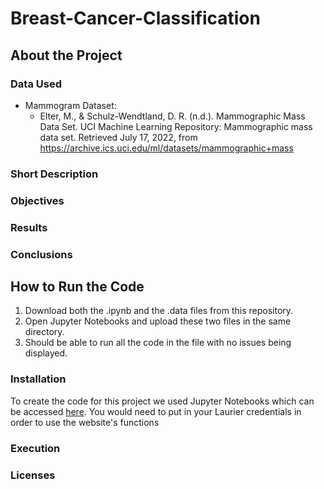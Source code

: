 # Breast-Cancer-Classification

## About the Project
### Data Used

- Mammogram Dataset:
  - Elter, M., & Schulz-Wendtland, D. R. (n.d.). Mammographic Mass Data Set. UCI Machine Learning Repository: Mammographic mass data set. Retrieved July 17, 2022, from https://archive.ics.uci.edu/ml/datasets/mammographic+mass

### Short Description

### Objectives

### Results

### Conclusions

## How to Run the Code
1. Download both the .ipynb and the .data files from this repository.
2. Open Jupyter Notebooks and upload these two files in the same directory.
3. Should be able to run all the code in the file with no issues being displayed.

### Installation 
To create the code for this project we used Jupyter Notebooks which can be accessed [here](https://wlu.syzygy.ca).
You would need to put in your Laurier credentials in order to use the website's functions 

### Execution



### Licenses

